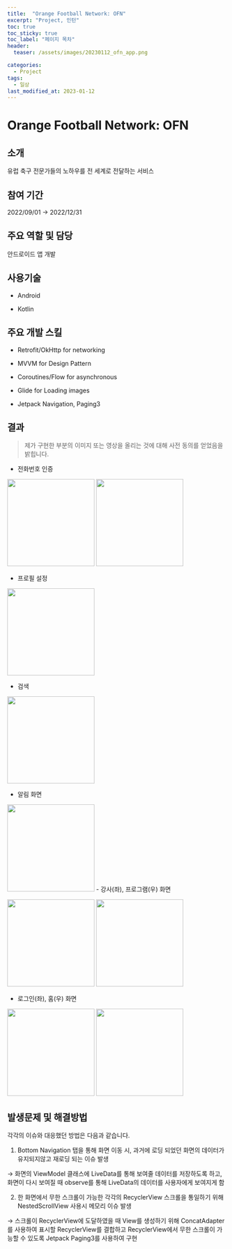 ```yaml
---
title:  "Orange Football Network: OFN"
excerpt: "Project, 인턴"
toc: true
toc_sticky: true
toc_label: "페이지 목차"
header:
  teaser: /assets/images/20230112_ofn_app.png

categories:
  - Project
tags:
  - 일상
last_modified_at: 2023-01-12
---
```


# Orange Football Network: OFN

## 소개

유럽 축구 전문가들의 노하우를 전 세계로 전달하는 서비스<br/>

## 참여 기간

2022/09/01 → 2022/12/31<br/>

## 주요 역할 및 담당

안드로이드 앱 개발<br/>

## 사용기술

- Android
  
- Kotlin
  

## 주요 개발 스킬

- Retrofit/OkHttp for networking
  
- MVVM for Design Pattern
  
- Coroutines/Flow for asynchronous
  
- Glide for Loading images
  
- Jetpack Navigation, Paging3
  

## 결과

> 제가 구현한 부분의 이미지 또는 영상을 올리는 것에 대해 사전 동의를 얻었음을 밝힙니다.

- 전화번호 인증
  

 <img src="/assets/images/20230112_ofn_phone_number_ready.jpeg" width="200"/> <img src="/assets/images/20230112_ofn_phone_number_send.png" width="200"/>

- 프로필 설정
  

<img src="/assets/images/20230112_ofn_edit_profile.png" width="200"/>

- 검색
  

<img src="/assets/images/20230112_ofn_search.gif" width="200"/>

- 알림 화면
  

<img src="/assets/images/20230112_ofn_notification.gif" width="200"/>
- 강사(좌), 프로그램(우) 화면
  

 <img src="/assets/images/20230112_ofn_instructor.gif" width="200"/> <img src="/assets/images/20230112_ofn_program.gif" width="200"/>

- 로그인(좌), 홈(우) 화면
  

 <img src="/assets/images/20230112_ofn_login.gif" width="200"/> <img src="/assets/images/20230112_ofn_home.gif" width="200"/>

## 발생문제 및 해결방법

각각의 이슈와 대응했던 방법은 다음과 같습니다.

1. Bottom Navigation 탭을 통해 화면 이동 시, 과거에 로딩 되었던 화면의 데이터가 유지되지않고 재로딩 되는 이슈 발생
  
  → 화면의 ViewModel 클래스에 LiveData를 통해 보여줄 데이터를 저장하도록 하고, 화면이 다시 보여질 때 observe를 통해 LiveData의 데이터를 사용자에게 보여지게 함
  
2. 한 화면에서 무한 스크롤이 가능한 각각의 RecyclerView 스크롤을 통일하기 위해 NestedScrollView 사용시 메모리 이슈 발생
  
  → 스크롤이 RecyclerView에 도달하였을 때 View를 생성하기 위해 ConcatAdapter를 사용하여 표시할 RecyclerView를 결합하고 RecyclerView에서 무한 스크롤이 가능할 수 있도록 Jetpack Paging3를 사용하여 구현
